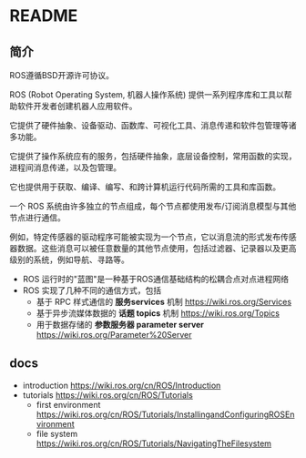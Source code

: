 # README

## 简介

ROS遵循BSD开源许可协议。

ROS (Robot Operating System, 机器人操作系统) 提供一系列程序库和工具以帮助软件开发者创建机器人应用软件。

它提供了硬件抽象、设备驱动、函数库、可视化工具、消息传递和软件包管理等诸多功能。

它提供了操作系统应有的服务，包括硬件抽象，底层设备控制，常用函数的实现，进程间消息传递，以及包管理。

它也提供用于获取、编译、编写、和跨计算机运行代码所需的工具和库函数。

一个 ROS 系统由许多独立的节点组成，每个节点都使用发布/订阅消息模型与其他节点进行通信。

例如，特定传感器的驱动程序可能被实现为一个节点，它以消息流的形式发布传感器数据。这些消息可以被任意数量的其他节点使用，包括过滤器、记录器以及更高级别的系统，例如导航、寻路等。

- ROS 运行时的"蓝图"是一种基于ROS通信基础结构的松耦合点对点进程网络
- ROS 实现了几种不同的通信方式，包括
  - 基于 RPC 样式通信的 **服务services** 机制 <https://wiki.ros.org/Services>
  - 基于异步流媒体数据的 **话题 topics** 机制 <https://wiki.ros.org/Topics>
  - 用于数据存储的 **参数服务器 parameter server** <https://wiki.ros.org/Parameter%20Server>

## docs

- introduction <https://wiki.ros.org/cn/ROS/Introduction>
- tutorials <https://wiki.ros.org/cn/ROS/Tutorials>
  - first environment <https://wiki.ros.org/cn/ROS/Tutorials/InstallingandConfiguringROSEnvironment>
  - file system <https://wiki.ros.org/cn/ROS/Tutorials/NavigatingTheFilesystem>
